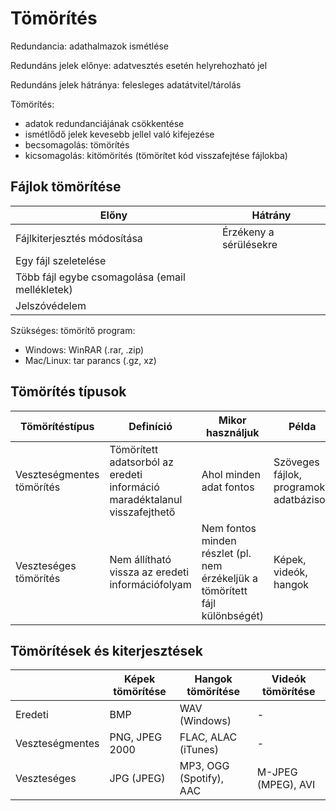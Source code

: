 # Tömörítés

Redundancia: adathalmazok ismétlése

Redundáns jelek előnye: adatvesztés esetén helyrehozható jel

Redundáns jelek hátránya: felesleges adatátvitel/tárolás

Tömörítés:

- adatok redundanciájának csökkentése
- ismétlődő jelek kevesebb jellel való kifejezése
- becsomagolás: tömörítés
- kicsomagolás: kitömörítés (tömörítet kód visszafejtése fájlokba)

## Fájlok tömörítése

| Előny                                           | Hátrány                |
| ----------------------------------------------- | ---------------------- |
| Fájlkiterjesztés módosítása                     | Érzékeny a sérülésekre |
| Egy fájl szeletelése                            |                        |
| Több fájl egybe csomagolása (email mellékletek) |                        |
| Jelszóvédelem                                   |                        |

Szükséges: tömörítő program:

- Windows: WinRAR (.rar, .zip)
- Mac/Linux: tar parancs (.gz, xz)

## Tömörítés típusok

| Tömörítéstípus            | Definíció                                                                 | Mikor használjuk                                                             | Példa                                   |
| ------------------------- | ------------------------------------------------------------------------- | ---------------------------------------------------------------------------- | --------------------------------------- |
| Veszteségmentes tömörítés | Tömörített adatsorból az eredeti információ maradéktalanul visszafejthető | Ahol minden adat fontos                                                      | Szöveges fájlok, programok, adatbázisok |
| Veszteséges tömörítés     | Nem állítható vissza az eredeti információfolyam                          | Nem fontos minden részlet (pl. nem érzékeljük a tömörített fájl különbségét) | Képek, videók, hangok                   |

## Tömörítések és kiterjesztések

|                 | Képek tömörítése | Hangok tömörítése       | Videók tömörítése  |
| --------------- | ---------------- | ----------------------- | ------------------ |
| Eredeti         | BMP              | WAV (Windows)           | -                  |
| Veszteségmentes | PNG, JPEG 2000   | FLAC, ALAC (iTunes)     | -                  |
| Veszteséges     | JPG (JPEG)       | MP3, OGG (Spotify), AAC | M-JPEG (MPEG), AVI |
